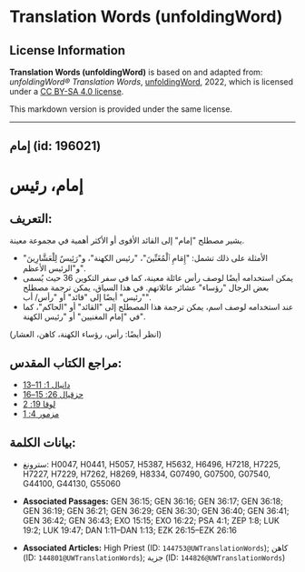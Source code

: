 # Translation Words (unfoldingWord)

## License Information

**Translation Words (unfoldingWord)** is based on and adapted from: _unfoldingWord® Translation Words_, [unfoldingWord](https://unfoldingword.org/utw), 2022, which is licensed under a [CC BY-SA 4.0 license](https://creativecommons.org/licenses/by-sa/4.0/legalcode.en).

This markdown version is provided under the same license.



--------------------------------

## إمام (id: 196021)

إمام، رئيس
==========

التعريف:
--------

يشير مصطلح "إمام" إلى القائد الأقوى أو الأكثر أهمية في مجموعة معينة.

* الأمثلة على ذلك تشمل: "إِمَامِ ٱلْمُغَنِّينَ"، "رئيس الكهنة"، و"رَئِيسٌ لِلْعَشَّارِينَ" و"الرئيس الأعظم".
* يمكن استخدامه أيضًا لوصف رأس عائلة معينة، كما في سفر التكوين 36 حيث يُسمى بعض الرجال "رؤساء" عشائر عائلاتهم. في هذا السياق، يمكن ترجمة مصطلح "رئيس" أيضًا إلى "قائد" أو "رأس/ أب".
* عند استخدامه لوصف اسم، يمكن ترجمة هذا المصطلح إلى "القائد" أو "الحاكم"، كما في "إمام المغنيين" أو "رئيس الكهنة".

(انظر أيضًا: رأس، رؤساء الكهنة، كاهن، العشار)

مراجع الكتاب المقدس:
--------------------

* [دانيال 1: 11–13](https://ref.ly/Dan1:11-Dan1:13)
* [حزقيال 26: 15–16](https://ref.ly/Ezek26:15-Ezek26:16)
* [لوقا 19: 2](https://ref.ly/Luke19:2)
* [مزمور 4: 1](https://ref.ly/Ps4:1)

بيانات الكلمة:
--------------

* سترونغ: H0047, H0441, H5057, H5387, H5632, H6496, H7218, H7225, H7227, H7229, H7262, H8269, H8334, G07490, G07500, G07540, G44100, G44130, G55060

* **Associated Passages:** GEN 36:15; GEN 36:16; GEN 36:17; GEN 36:18; GEN 36:19; GEN 36:21; GEN 36:29; GEN 36:30; GEN 36:40; GEN 36:41; GEN 36:42; GEN 36:43; EXO 15:15; EXO 16:22; PSA 4:1; ZEP 1:8; LUK 19:2; LUK 19:47; DAN 1:11–DAN 1:13; EZK 26:15–EZK 26:16
* **Associated Articles:** High Priest (ID: `144753@UWTranslationWords`); كاهن (ID: `144801@UWTranslationWords`); جزية (ID: `144826@UWTranslationWords`)

